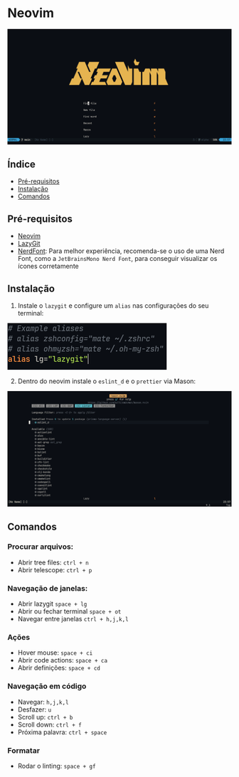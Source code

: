# Neovim

![Nvim cover](./.git_images/nvim-menu.png)

## Índice

- [Pré-requisitos](#pré-requisitos)
- [Instalação](#instalação)
- [Comandos](#comandos)

## Pré-requisitos

- [Neovim](https://neovim.io/)
- [LazyGit](https://github.com/jesseduffield/lazygit)
- [NerdFont](https://www.nerdfonts.com/font-downloads): Para melhor experiência, recomenda-se o uso de uma Nerd Font, como a `JetBrainsMono Nerd Font`, para conseguir visualizar os ícones corretamente

## Instalação

1. Instale o `lazygit` e configure um `alias` nas configurações do seu terminal:

![Lazygit alias](./.git_images/alias-lazygit.png)

2. Dentro do neovim instale o `eslint_d` e o `prettier` via Mason:

![Mason-cover](./.git_images/mason-configuration.png)

## Comandos

### Procurar arquivos:
- Abrir tree files: `ctrl + n`
- Abrir telescope: `ctrl + p`
### Navegação de janelas:
- Abrir lazygit `space + lg`
- Abrir ou fechar terminal `space + ot`
- Navegar entre janelas `ctrl + h,j,k,l`
### Ações
- Hover mouse: `space + ci`
- Abrir code actions: `space + ca`
- Abrir definições: `space + cd`
### Navegação em código
- Navegar: `h,j,k,l`
- Desfazer: `u`
- Scroll up: `ctrl + b`
- Scroll down: `ctrl + f`
- Próxima palavra: `ctrl + space`
### Formatar
- Rodar o linting: `space + gf`
